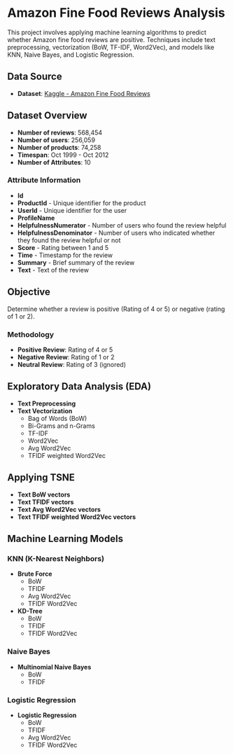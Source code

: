 # Amazon Fine Food Reviews Analysis

This project involves applying machine learning algorithms to predict whether Amazon fine food reviews are positive. Techniques include text preprocessing, vectorization (BoW, TF-IDF, Word2Vec), and models like KNN, Naive Bayes, and Logistic Regression.

## Data Source
- **Dataset**: [Kaggle - Amazon Fine Food Reviews](https://www.kaggle.com/snap/amazon-fine-food-reviews)

## Dataset Overview
- **Number of reviews**: 568,454
- **Number of users**: 256,059
- **Number of products**: 74,258
- **Timespan**: Oct 1999 - Oct 2012
- **Number of Attributes**: 10

### Attribute Information
- **Id**
- **ProductId** - Unique identifier for the product
- **UserId** - Unique identifier for the user
- **ProfileName**
- **HelpfulnessNumerator** - Number of users who found the review helpful
- **HelpfulnessDenominator** - Number of users who indicated whether they found the review helpful or not
- **Score** - Rating between 1 and 5
- **Time** - Timestamp for the review
- **Summary** - Brief summary of the review
- **Text** - Text of the review

## Objective
Determine whether a review is positive (Rating of 4 or 5) or negative (rating of 1 or 2).

### Methodology
- **Positive Review**: Rating of 4 or 5
- **Negative Review**: Rating of 1 or 2
- **Neutral Review**: Rating of 3 (ignored)

## Exploratory Data Analysis (EDA)
- **Text Preprocessing**
- **Text Vectorization**
  - Bag of Words (BoW)
  - Bi-Grams and n-Grams
  - TF-IDF
  - Word2Vec
  - Avg Word2Vec
  - TFIDF weighted Word2Vec

## Applying TSNE
- **Text BoW vectors**
- **Text TFIDF vectors**
- **Text Avg Word2Vec vectors**
- **Text TFIDF weighted Word2Vec vectors**

## Machine Learning Models

### KNN (K-Nearest Neighbors)
- **Brute Force**
  - BoW
  - TFIDF
  - Avg Word2Vec
  - TFIDF Word2Vec
- **KD-Tree**
  - BoW
  - TFIDF
  - TFIDF Word2Vec

### Naive Bayes
- **Multinomial Naive Bayes**
  - BoW
  - TFIDF

### Logistic Regression
- **Logistic Regression**
  - BoW
  - TFIDF
  - Avg Word2Vec
  - TFIDF Word2Vec
